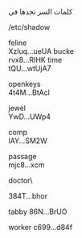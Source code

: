 
كلمات السر تجدها في 

/etc/shadow

feline\
Xzluq...ueUA
bucke\
rvx8...RIHK
time\
tQU...wtUjA7

openkeys\
4t4M...BtAcl

jewel\
YwD...UWp4

comp\
lAY...SM2W

passage\
mjc8...xcm

doctor\

384T...bhor

tabby
86N...BrUO

worker
c699...d84f

